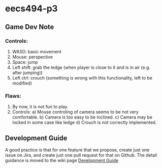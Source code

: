# eecs494-p3

## Game Dev Note
### Controls:

1. WASD: basic movement
2. Mouse: perspective 
3. Space: jump
4. Left shift: grab the ledge (when player is close to it and is in air (e.g. after jumping))
5. Left ctrl: crouch (something is wrong with this functionality, left to be modified)

### Flaws:

1. By now, it is not fun to play.
2. Controls:
   a) Mouse controling of camera seems to be not very comfortable.
   b) Camera is too easy to be inclined.
   c) Camera may be locked in some case like ledge
   d) Crouch is not correctly implemented.
   
## Development Guide
A good practice is that for one feature that we propose, create just one issue on Jira, and create just one pull request for that on Github.
The detail guidance is moved to the wiki page [Development Guide](https://github.com/UM-Electra-Studio/eecs494-p3/wiki/Development-Guide)
